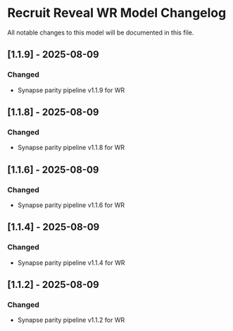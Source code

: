 # Recruit Reveal WR Model Changelog
All notable changes to this model will be documented in this file.

## [1.1.9] - 2025-08-09

### Changed
- Synapse parity pipeline v1.1.9 for WR

## [1.1.8] - 2025-08-09

### Changed
- Synapse parity pipeline v1.1.8 for WR

## [1.1.6] - 2025-08-09

### Changed
- Synapse parity pipeline v1.1.6 for WR

## [1.1.4] - 2025-08-09

### Changed
- Synapse parity pipeline v1.1.4 for WR

## [1.1.2] - 2025-08-09

### Changed
- Synapse parity pipeline v1.1.2 for WR

